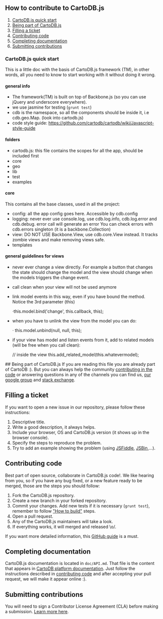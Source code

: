 ## How to contribute to CartoDB.js

1. [CartoDB.js quick start](#cartodbjs-framework-quick-start)
2. [Being part of CartoDB.js](#being-part-of-cartodbjs)
3. [Filling a ticket](#filling-a-ticket)
4. [Contributing code](#contributing-code)
5. [Completing documentation](#completing-documentation)
6. [Submitting contributions](#submitting-contributions)


### CartoDB.js quick start

This is a little doc with the basis of CartoDB.js framework (TM), in other words, all you need to know to start working with it without doing it wrong.

#### general info
 - The framework(TM) is built on top of Backbone.js (so you can use jQuery and underscore everywhere).
 - we use jasmine for testing (```grunt test```)
 - cdb is the namespace, so all the components should be inside it, i.e cdb.geo.Map. (look into cartodb.js)
 - code style guide: https://github.com/cartodb/cartodb/wiki/Javascript-style-guide

#### folders
 - cartodb.js: this file contains the scopes for all the app, should be included first
 - core
 - geo
 - lib
 - test
 - examples

#### core

This contains all the base classes, used in all the project:

 - config: all the app config goes here. Accessible by cdb.config
 - logging: never ever use console.log, use cdb.log.info, cdb.log.error and cdb.debug. error call will generate an error  You can check errors with cdb.errors singleton (it is a backbone.Collection)
 - view: DO NOT USE Backbone.View, use cdb.core.View instead. It tracks zombie views and make removing views safe.
 - templates


#### general guidelines for views

- never ever change a view directly. For example a button that changes the state should change the model and the view should change when the models triggers the change event.

- call clean when your view will not be used anymore

- link model events in this way, even if you have bound the method. Notice the 3rd parameter (this)

  ·this.model.bind('change', this.callback, this);

- when you have to unlink the view from the model you can do:

  · this.model.unbind(null, null, this);

- if your view has model and listen events from it, add to related models (will be free when you call clean):

  // inside the view
  this.add_related_model(this.whatevermodel);


## Being part of CartoDB.js
If you are reading this file you are already part of CartoDB :). But you can always help the community [contributing in the code](#Contributing-code) or answering questions in any of the channels you can find us, [our google group](https://groups.google.com/forum/#!forum/cartodb) and [stack exchange](http://gis.stackexchange.com/questions/tagged/cartodb).


## Filling a ticket
If you want to open a new issue in our repository, please follow these instructions:

1. Descriptive title.
2. Write a good description, it always helps.
3. Include your browser, OS and CartoDB.js version (it shows up in the browser console).
4. Specify the steps to reproduce the problem.
5. Try to add an example showing the problem (using [JSFiddle](http://jsfiddle.net), [JSBin](http://jsbin.com),...).


## Contributing code
Best part of open source, collaborate in CartoDB.js code!. We like hearing from you, so if you have any bug fixed, or a new feature ready to be merged, those are the steps you should follow:

1. Fork the CartoDB.js repository.
2. Create a new branch in your forked repository.
3. Commit your changes. Add new tests if it is necessary (```grunt test```), remember to follow ["How to build"](https://github.com/CartoDB/cartodb.js/blob/master/README.md#how-to-build) steps.
4. Open a pull request.
5. Any of the CartoDB.js maintainers will take a look.
6. If everything works, it will merged and released \o/.

If you want more detailed information, this [GitHub guide](https://guides.github.com/activities/contributing-to-open-source/) is a must.


## Completing documentation

CartoDB.js documentation is located in ```doc/API.md```. That file is the content that appears in [CartoDB platform documentation](http://docs.cartodb.com/cartodb-platform/cartodb-js.html).
Just follow the instructions described in [contributing code](#contributing-code) and after accepting your pull request, we will make it appear online :).

## Submitting contributions

You will need to sign a Contributor License Agreement (CLA) before making a submission. [Learn more here](https://cartodb.com/contributing).
